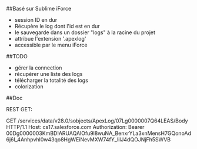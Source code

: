 ##Basé sur Sublime iForce
* session ID en dur
* Récupère le log dont l'id est en dur
* le sauvegarde dans un dossier "logs" à la racine du projet
* attribue l'extension '.apexlog'
* accessible par le menu iForce

##TODO
* gérer la connection
* récupérer une liste des logs
* télécharger la totalité des logs
* colorization

##Doc

REST GET:

GET /services/data/v28.0/sobjects/ApexLog/07Lg0000007Q64LEAS/Body HTTP/1.1
Host: cs17.salesforce.com
Authorization: Bearer 00Dg0000003KmBD!ARUAQAlOfu9l8wuNA_BenxrYLa3xnMensH7GQonoAd6j6I_4Anhpvhl0w43qo8HgWEiNevMXW74fY_lilJ4dQOJNjFh5SWVB

